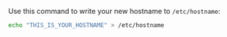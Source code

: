 Use this command to write your new hostname to `/etc/hostname`:
```sh
echo "THIS_IS_YOUR_HOSTNAME" > /etc/hostname
```
